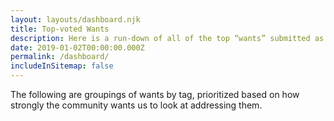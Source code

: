 ```yaml
---
layout: layouts/dashboard.njk
title: Top-voted Wants
description: Here is a run-down of all of the top “wants” submitted as part of this program.
date: 2019-01-02T00:00:00.000Z
permalink: /dashboard/
includeInSitemap: false
---
```


The following are groupings of wants by tag, prioritized based on how strongly the community wants us to look at addressing them.
